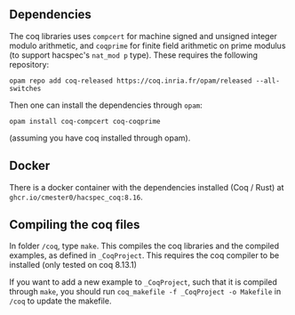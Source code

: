 ## Dependencies

The coq libraries uses `compcert` for machine signed and unsigned integer modulo arithmetic, and `coqprime` for finite field arithmetic on prime modulus (to support hacspec's `nat_mod p` type). 
These requires the following repository:

```
opam repo add coq-released https://coq.inria.fr/opam/released --all-switches
```

Then one can install the dependencies through `opam`:

```
opam install coq-compcert coq-coqprime
```
(assuming you have coq installed through opam).

## Docker

There is a docker container with the dependencies installed (Coq / Rust) at `ghcr.io/cmester0/hacspec_coq:8.16`.

## Compiling the coq files

In folder `/coq`, type `make`. This compiles the coq libraries and the compiled examples, as defined in `_CoqProject`.
This requires the coq compiler to be installed (only tested on coq 8.13.1)

If you want to add a new example to `_CoqProject`, such that it is compiled through `make`, you should run `coq_makefile -f _CoqProject -o Makefile` in `/coq` to update the makefile.
